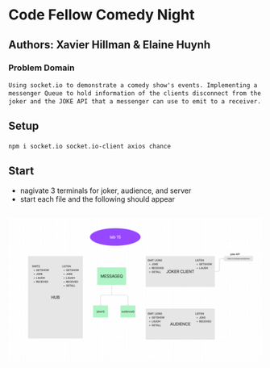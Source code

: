 # Code Fellow Comedy Night

## Authors: Xavier Hillman & Elaine Huynh

### Problem Domain

    Using socket.io to demonstrate a comedy show's events. Implementing a messenger Queue to hold information of the clients disconnect from the joker and the JOKE API that a messenger can use to emit to a receiver.

## Setup

`npm i socket.io socket.io-client axios chance`

## Start

- nagivate 3 terminals for joker, audience, and server
- start each file and the following should appear

## ![UML](./assets/lab15-UML.png)
